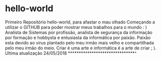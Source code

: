 # hello-world
Primeiro Repositório hello-world, para afastar o mau olhado
Começando a utilizar o GITHUB para poder mostrar meus trabalhos para o mundo : )
Analista de Sistemas por profissão, analista de segurança da informação por formação e hobbysta e entusiasta da informática por paixão.
Paixão esta devido ao virus plantado pelo meu irmão mais velho e compartilhada pelo meu irmão do meio.
Criar é uma arte e informática é a arte de criar ; ).
Ultima atualização 24/05/2018
*******************************^
